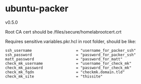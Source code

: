 # ubuntu-packer

v0.5.0

Root CA cert should be /files/secure/homelabrootcert.crt

Requires sensitive.variables.pkr.hcl in root folder, should be like:

```
ssh_username                    = "username_for_packer_ssh"
ssh_password                    = "password_for_packer_ssh"
matt_password                   = "password_for_matt"
check_mk_username               = "username_for_check_mk"
check_mk_password               = "password_for_check_mk"
check_mk_fqdn                   = "checkmk.domain.tld"
check_mk_site                   = "thissite"
```
 